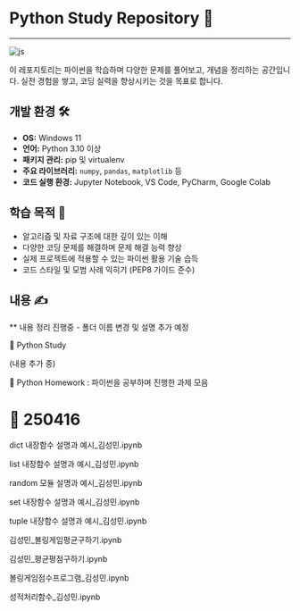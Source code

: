 # Python Study Repository 🐍
------------------------------------------------------------
![js](https://img.shields.io/badge/Python-3776AB?style=for-the-badge&logo=python&logoColor=white)

이 레포지토리는 파이썬을 학습하며 다양한 문제를 풀어보고, 개념을 정리하는 공간입니다. 실전 경험을 쌓고, 코딩 실력을 향상시키는 것을 목표로 합니다.

## 개발 환경 🛠️
- **OS:** Windows 11
- **언어:** Python 3.10 이상
- **패키지 관리:** pip 및 virtualenv
- **주요 라이브러리:** `numpy`, `pandas`, `matplotlib` 등
- **코드 실행 환경:** Jupyter Notebook, VS Code, PyCharm, Google Colab

## 학습 목적 🎯
- 알고리즘 및 자료 구조에 대한 깊이 있는 이해
- 다양한 코딩 문제를 해결하며 문제 해결 능력 향상
- 실제 프로젝트에 적용할 수 있는 파이썬 활용 기술 습득
- 코드 스타일 및 모범 사례 익히기 (PEP8 가이드 준수)

## 내용 ✍️

** 내용 정리 진행중 - 폴더 이름 변경 및 설명 추가 예정

📁 Python Study

(내용 추가 중)

📁 Python Homework
: 파이썬을 공부하며 진행한 과제 모음

  # 📂 250416

  dict 내장함수 설명과 예시_김성민.ipynb

  list 내장함수 설명과 예시_김성민.ipynb

  random 모듈 설명과 예시_김성민.ipynb

  set 내장함수 설명과 예시_김성민.ipynb

  tuple 내장함수 설명과 예시_김성민.ipynb

  김성민_볼링게임평균구하기.ipynb

  김성민_평균평점구하기.ipynb

  볼링게임점수프로그램_김성민.ipynb

  성적처리함수_김성민.ipynb


